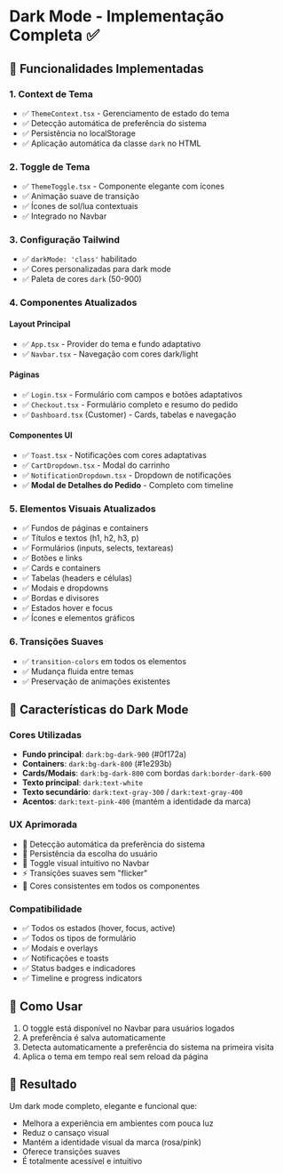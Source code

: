 # Dark Mode - Implementação Completa ✅

## 🎨 Funcionalidades Implementadas

### 1. **Context de Tema**
- ✅ `ThemeContext.tsx` - Gerenciamento de estado do tema
- ✅ Detecção automática de preferência do sistema
- ✅ Persistência no localStorage
- ✅ Aplicação automática da classe `dark` no HTML

### 2. **Toggle de Tema**
- ✅ `ThemeToggle.tsx` - Componente elegante com ícones
- ✅ Animação suave de transição
- ✅ Ícones de sol/lua contextuais
- ✅ Integrado no Navbar

### 3. **Configuração Tailwind**
- ✅ `darkMode: 'class'` habilitado
- ✅ Cores personalizadas para dark mode
- ✅ Paleta de cores `dark` (50-900)

### 4. **Componentes Atualizados**

#### **Layout Principal**
- ✅ `App.tsx` - Provider do tema e fundo adaptativo
- ✅ `Navbar.tsx` - Navegação com cores dark/light

#### **Páginas**
- ✅ `Login.tsx` - Formulário com campos e botões adaptativos
- ✅ `Checkout.tsx` - Formulário completo e resumo do pedido
- ✅ `Dashboard.tsx` (Customer) - Cards, tabelas e navegação

#### **Componentes UI**
- ✅ `Toast.tsx` - Notificações com cores adaptativas
- ✅ `CartDropdown.tsx` - Modal do carrinho
- ✅ `NotificationDropdown.tsx` - Dropdown de notificações
- ✅ **Modal de Detalhes do Pedido** - Completo com timeline

### 5. **Elementos Visuais Atualizados**
- ✅ Fundos de páginas e containers
- ✅ Títulos e textos (h1, h2, h3, p)
- ✅ Formulários (inputs, selects, textareas)
- ✅ Botões e links
- ✅ Cards e containers
- ✅ Tabelas (headers e células)
- ✅ Modais e dropdowns
- ✅ Bordas e divisores
- ✅ Estados hover e focus
- ✅ Ícones e elementos gráficos

### 6. **Transições Suaves**
- ✅ `transition-colors` em todos os elementos
- ✅ Mudança fluida entre temas
- ✅ Preservação de animações existentes

## 🎯 Características do Dark Mode

### **Cores Utilizadas**
- **Fundo principal**: `dark:bg-dark-900` (#0f172a)
- **Containers**: `dark:bg-dark-800` (#1e293b)
- **Cards/Modais**: `dark:bg-dark-800` com bordas `dark:border-dark-600`
- **Texto principal**: `dark:text-white`
- **Texto secundário**: `dark:text-gray-300` / `dark:text-gray-400`
- **Acentos**: `dark:text-pink-400` (mantém a identidade da marca)

### **UX Aprimorada**
- 🌙 Detecção automática da preferência do sistema
- 💾 Persistência da escolha do usuário
- 🔄 Toggle visual intuitivo no Navbar
- ⚡ Transições suaves sem "flicker"
- 🎨 Cores consistentes em todos os componentes

### **Compatibilidade**
- ✅ Todos os estados (hover, focus, active)
- ✅ Todos os tipos de formulário
- ✅ Modais e overlays
- ✅ Notificações e toasts
- ✅ Status badges e indicadores
- ✅ Timeline e progress indicators

## 🚀 Como Usar

1. O toggle está disponível no Navbar para usuários logados
2. A preferência é salva automaticamente
3. Detecta automaticamente a preferência do sistema na primeira visita
4. Aplica o tema em tempo real sem reload da página

## 🎉 Resultado

Um dark mode completo, elegante e funcional que:
- Melhora a experiência em ambientes com pouca luz
- Reduz o cansaço visual
- Mantém a identidade visual da marca (rosa/pink)
- Oferece transições suaves
- É totalmente acessível e intuitivo
